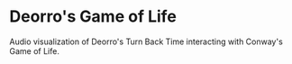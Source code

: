 # Deorro's Game of Life

Audio visualization of Deorro's Turn Back Time interacting with Conway's Game of Life.
